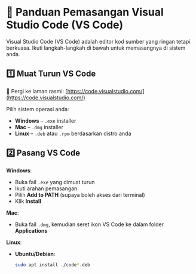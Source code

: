 # 📌 Panduan Pemasangan Visual Studio Code (VS Code)  

Visual Studio Code (VS Code) adalah editor kod sumber yang ringan tetapi berkuasa. Ikuti langkah-langkah di bawah untuk memasangnya di sistem anda.  

## 1️⃣ Muat Turun VS Code  
🔗 Pergi ke laman rasmi: [https://code.visualstudio.com/](https://code.visualstudio.com/)  

Pilih sistem operasi anda:  
- **Windows** – `.exe` installer  
- **Mac** – `.dmg` installer  
- **Linux** – `.deb` atau `.rpm` berdasarkan distro anda  

## 2️⃣ Pasang VS Code  
**Windows**:  
- Buka fail `.exe` yang dimuat turun  
- Ikuti arahan pemasangan  
- Pilih **Add to PATH** (supaya boleh akses dari terminal)  
- Klik **Install**  

**Mac**:  
- Buka fail `.dmg`, kemudian seret ikon VS Code ke dalam folder **Applications**  

**Linux**:  
- **Ubuntu/Debian**:  
  ```sh
  sudo apt install ./code*.deb

